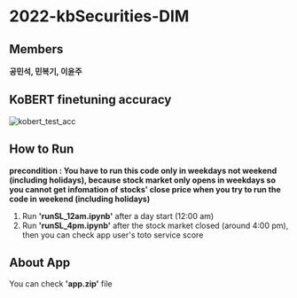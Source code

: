 # 2022-kbSecurities-DIM
## Members 
**공민석, 민복기, 이윤주**
## KoBERT finetuning accuracy
![kobert_test_acc](https://user-images.githubusercontent.com/81498680/160960601-09fed71f-21ad-40b8-a191-3cdea350bc43.png)
## How to Run
**precondition : You have to run this code only in weekdays not weekend (including holidays), because stock market only opens in weekdays so you cannot get infomation of stocks' close price when you try to run the code in weekend (including holidays)**
1. Run **'runSL_12am.ipynb'** after a day start (12:00 am) 
2. Run **'runSL_4pm.ipynb'** after the stock market closed (around 4:00 pm), then you can check app user's toto service score
## About App
You can check **'app.zip'** file
